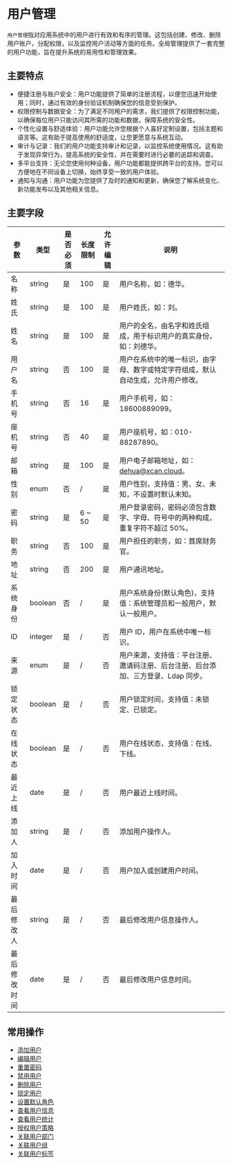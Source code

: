 用户管理
===

`用户管理`指对应用系统中的用户进行有效和有序的管理。这包括创建、修改、删除用户账户，分配权限，以及监控用户活动等方面的任务。全局管理提供了一套完整的用户功能，旨在提升系统的易用性和管理效果。

## 主要特点

- 便捷注册与账户安全：用户功能提供了简单的注册流程，以便您迅速开始使用；同时，通过有效的身份验证机制确保您的信息受到保护。
- 权限控制与数据安全：为了满足不同用户的需求，我们提供了权限控制功能，以确保每位用户只能访问其所需的功能和数据，保障系统的安全性。
- 个性化设置与舒适体验：用户功能允许您根据个人喜好定制设置，包括主题和语言等。这有助于提高使用的舒适度，让您更愿意与系统互动。
- 审计与记录：我们的用户功能支持审计和记录，以监控系统使用情况。这有助于发现异常行为，提高系统的安全性，并在需要时进行必要的追踪和调查。
- 多平台支持：无论您使用何种设备，用户功能都能提供跨平台的支持。您可以方便地在不同设备上切换，始终享受一致的用户体验。
- 通知与沟通：用户功能为您提供了及时的通知和更新，确保您了解系统变化、新功能发布以及其他相关信息。

## 主要字段

| 参数         | 类型    | 是否必须 | 长度限制 | 允许编辑 | 说明                                                                              |
| ------------ | ------- | -------- | -------- | -------- | --------------------------------------------------------------------------------- |
| 名称         | string  | 是       | 100      | 是       | 用户名称，如：德华。                                                              |
| 姓氏         | string  | 是       | 100      | 是       | 用户姓氏，如：刘。                                                                |
| 姓名         | string  | 是       | 100      | 是       | 用户的全名，由名字和姓氏组成，用于标识用户的真实身份，如：刘德华。                |
| 用户名       | string  | 否       | 100      | 是       | 用户在系统中的唯一标识，由字母、数字或特定字符组成，默认自动生成，允许用户修改。  |
| 手机号       | string  | 否       | 16       | 是       | 用户手机号，如：18600889099。                                                     |
| 座机号       | string  | 否       | 40       | 是       | 用户座机号，如：010-88287890。                                                    |
| 邮箱         | string  | 是       | 100      | 是       | 用户电子邮箱地址，如：dehua@xcan.cloud。                                          |
| 性别         | enum    | 否       | /        | 是       | 用户性别，支持值：男、女、未知，不设置时默认未知。                                |
| 密码         | string  | 是       | 6 ~ 50   | 是       | 用户登录密码，密码必须包含数字、字母、符号中的两种构成，重复字符不超过 50%。      |
| 职务         | string  | 否       | 100      | 是       | 用户担任的职务，如：首席财务官。                                                  |
| 地址         | string  | 否       | 200      | 是       | 用户通讯地址。                                                                    |
| 系统身份     | boolean | 否       | /        | 是       | 用户系统身份(默认角色)，支持值：系统管理员和一般用户，默认一般用户。              |
| ID           | integer | 是       | /        | 否       | 用户 ID，用户在系统中唯一标识。                                                   |
| 来源         | enum    | 是       | /        | 否       | 用户来源，支持值：平台注册、邀请码注册、后台注册、后台添加、三方登录、Ldap 同步。 |
| 锁定状态     | boolean | 是       | /        | 否       | 用户锁定时间，支持值：未锁定、已锁定。                                            |
| 在线状态     | boolean | 是       | /        | 否       | 用户在线状态，支持值：在线、下线。                                                |
| 最近上线     | date    | 是       | /        | 否       | 用户最近上线时间。                                                                |
| 添加人       | string  | 是       | /        | 否       | 添加用户操作人。                                                                  |
| 加入时间     | date    | 是       | /        | 否       | 用户加入或创建用户时间。                                                          |
| 最后修改人   | string  | 是       | /        | 否       | 最后修改用户信息操作人。                                                          |
| 最后修改时间 | date    | 是       | /        | 否       | 最后修改用户信息时间。                                                            |

## 常用操作

- [添加用户](https://www.xcan.cloud/help/doc/205515877330714629?c=209786779924955484)
- [编辑用户](https://www.xcan.cloud/help/doc/205515877330714629?c=209786859381850506)
- [重置密码](https://www.xcan.cloud/help/doc/205515877330714629?c=209786779924955485)
- [禁用用户](https://www.xcan.cloud/help/doc/205515877330714629?c=209786859381850508)
- [删除用户](https://www.xcan.cloud/help/doc/205515877330714629?c=209786859381850525)
- [锁定用户](https://www.xcan.cloud/help/doc/205515877330714629?c=209786779924955505)
- [设置默认角色](https://www.xcan.cloud/help/doc/205515877330714629?c=209786779924955506)
- [查看用户信息](https://www.xcan.cloud/help/doc/205515877330714629?c=209786779924955507)
- [查看用户统计](https://www.xcan.cloud/help/doc/205515877330714629?c=209786859381850526)
- [授权用户策略](https://www.xcan.cloud/help/doc/205515877330714629?c=209786859381850527)
- [关联用户部门](https://www.xcan.cloud/help/doc/205515877330714629?c=209786859381850528)
- [关联用户组](https://www.xcan.cloud/help/doc/205515877330714629?c=209786859381850529)
- [关联用户标签](https://www.xcan.cloud/help/doc/205515877330714629?c=209786859381850530)
